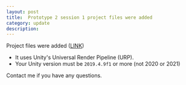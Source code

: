 ```yaml
---
layout: post
title:  Prototype 2 session 1 project files were added
category: update 
description: 
---
```


Project files were added ([LINK](https://github.com/amuuu/game-course-fall-2021/tree/main/prototype-two--minecraft-clone))

- It uses Unity's Universal Render Pipeline (URP).
- Your Unity version must be `2019.4.9f1` or more (not 2020 or 2021)

Contact me if you have any questions.


